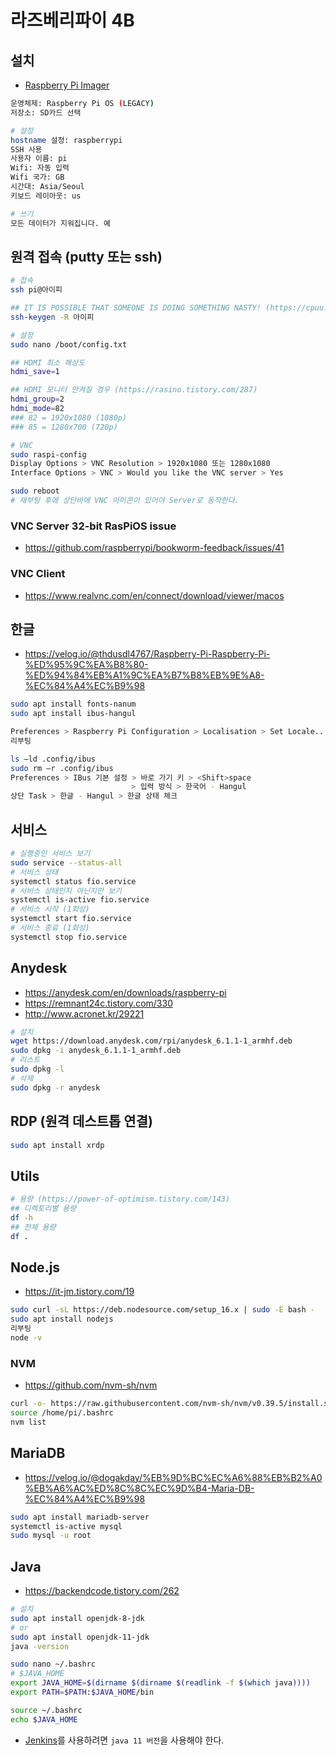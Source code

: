 # 라즈베리파이 4B

## 설치
* [Raspberry Pi Imager](https://www.raspberrypi.com/software)
```sh
운영체제: Raspberry Pi OS (LEGACY)
저장소: SD카드 선택

# 설정
hostname 설정: raspberrypi
SSH 사용
사용자 이름: pi
Wifi: 자동 입력
Wifi 국가: GB
시간대: Asia/Seoul
키보드 레이아웃: us

# 쓰기
모든 데이터가 지워집니다. 예
```

## 원격 접속 (putty 또는 ssh)
```sh
# 접속
ssh pi@아이피

## IT IS POSSIBLE THAT SOMEONE IS DOING SOMETHING NASTY! (https://cpuu.postype.com/post/30065)
ssh-keygen -R 아이피

# 설정
sudo nano /boot/config.txt

## HDMI 최소 해상도
hdmi_save=1

## HDMI 모니터 안켜질 경우 (https://rasino.tistory.com/287)
hdmi_group=2
hdmi_mode=82
### 82 = 1920x1080 (1080p)
### 85 = 1280x700 (720p)

# VNC
sudo raspi-config
Display Options > VNC Resolution > 1920x1080 또는 1280x1080
Interface Options > VNC > Would you like the VNC server > Yes

sudo reboot
# 재부팅 후에 상단바에 VNC 아이콘이 있어야 Server로 동작한다.
```

### VNC Server 32-bit RasPiOS issue
* https://github.com/raspberrypi/bookworm-feedback/issues/41

### VNC Client
* https://www.realvnc.com/en/connect/download/viewer/macos  

## 한글
* https://velog.io/@thdusdl4767/Raspberry-Pi-Raspberry-Pi-%ED%95%9C%EA%B8%80-%ED%94%84%EB%A1%9C%EA%B7%B8%EB%9E%A8-%EC%84%A4%EC%B9%98
```sh
sudo apt install fonts-nanum
sudo apt install ibus-hangul

Preferences > Raspberry Pi Configuration > Localisation > Set Locale... > ko (Korean), Character Set: UTF-8
리부팅

ls –ld .config/ibus
sudo rm –r .config/ibus
Preferences > IBus 기본 설정 > 바로 가기 키 > <Shift>space
                           > 입력 방식 > 한국어 - Hangul
상단 Task > 한글 - Hangul > 한글 상태 체크
```

## 서비스
```sh
# 실행중인 서비스 보기
sudo service --status-all
# 서비스 상태
systemctl status fio.service
# 서비스 상태인지 아닌지만 보기
systemctl is-active fio.service
# 서비스 시작 (1회성)
systemctl start fio.service
# 서비스 종료 (1회성)
systemctl stop fio.service
```

## Anydesk
* https://anydesk.com/en/downloads/raspberry-pi
* https://remnant24c.tistory.com/330
* http://www.acronet.kr/29221
```sh
# 설치
wget https://download.anydesk.com/rpi/anydesk_6.1.1-1_armhf.deb
sudo dpkg -i anydesk_6.1.1-1_armhf.deb
# 리스트
sudo dpkg -l
# 삭제
sudo dpkg -r anydesk
```

## RDP (원격 데스트톱 연결)
```sh
sudo apt install xrdp
```

## Utils
```sh
# 용량 (https://power-of-optimism.tistory.com/143)
## 디렉토리별 용량 
df -h
## 전체 용량
df .
```

## Node.js
* https://it-jm.tistory.com/19
```sh
sudo curl -sL https://deb.nodesource.com/setup_16.x | sudo -E bash -
sudo apt install nodejs
리부팅
node -v
```

### NVM
* https://github.com/nvm-sh/nvm
```sh
curl -o- https://raw.githubusercontent.com/nvm-sh/nvm/v0.39.5/install.sh | bash
source /home/pi/.bashrc
nvm list
```

## MariaDB
* https://velog.io/@dogakday/%EB%9D%BC%EC%A6%88%EB%B2%A0%EB%A6%AC%ED%8C%8C%EC%9D%B4-Maria-DB-%EC%84%A4%EC%B9%98
```sh
sudo apt install mariadb-server
systemctl is-active mysql
sudo mysql -u root
```

## Java
* https://backendcode.tistory.com/262
```sh
# 설치
sudo apt install openjdk-8-jdk
# or 
sudo apt install openjdk-11-jdk
java -version

sudo nano ~/.bashrc
# $JAVA_HOME
export JAVA_HOME=$(dirname $(dirname $(readlink -f $(which java))))
export PATH=$PATH:$JAVA_HOME/bin

source ~/.bashrc
echo $JAVA_HOME
```
* [Jenkins](https://github.com/ovdncids/raspberrypi-curriculum/blob/master/Jenkins.md)를 사용하려면 `java 11 버전`을 사용해야 한다.
